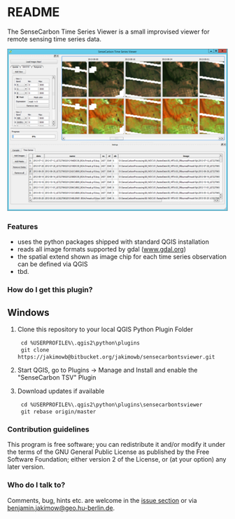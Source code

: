 # README #

The SenseCarbon Time Series Viewer is a small improvised viewer for remote sensing time series data.

![Screenshot](Screenshot.png "Screenshot SenseCarbon Time Series Viewer")


### Features ###

+ uses the python packages shipped with standard QGIS installation
+ reads all image formats supported by gdal (www.gdal.org)
+ the spatial extend shown as image chip for each time series observation can be defined via QGIS 
+ tbd.


### How do I get this plugin? ###

## Windows ##

1. Clone this repository to your local QGIS Python Plugin Folder

        cd %USERPROFILE%\.qgis2\python\plugins 
        git clone https://jakimowb@bitbucket.org/jakimowb/sensecarbontsviewer.git

2. Start QGIS, go to Plugins -> Manage and Install and enable the "SenseCarbon TSV" Plugin
3. Download updates if available

        cd %USERPROFILE%\.qgis2\python\plugins\sensecarbontsviewer
        git rebase origin/master 


### Contribution guidelines ###

This program is free software; you can redistribute it and/or modify it under the terms of the GNU General Public License as published by the Free Software Foundation; either version 2 of the License, or (at your option) any later version.
 


### Who do I talk to? ###

Comments, bug, hints etc. are welcome in the [issue section](https://bitbucket.org/jakimowb/sensecarbontsviewer/issues)
or via [benjamin.jakimow@geo.hu-berlin.de](benjamin.jakimow@geo.hu-berlin.de).



